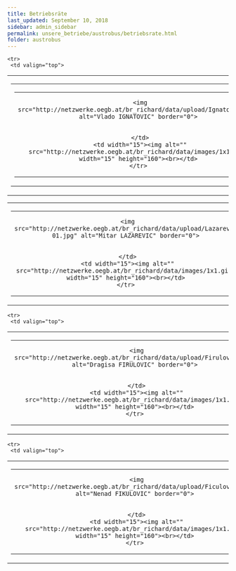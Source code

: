 ```yaml
---
title: Betriebsräte
last_updated: September 10, 2018
sidebar: admin_sidebar
permalink: unsere_betriebe/austrobus/betriebsrate.html
folder: austrobus
---
```

<table cellpadding="0" cellspacing="0" border="0" summary="">
<tbody><tr>
     <td valign="top">
<!-- cacheInfo : b4a21dc7497fb3771dde96e13e9cd5d4 -->
<table cellpadding="0" cellspacing="0" border="0" summary="">
 <tbody><tr>
  <td valign="top" class="lauftext">
   <table cellpadding="0" cellspacing="0" border="0" summary="">
    <tbody><tr>
     <td width="217" class="kontaktimage" align="center" valign="middle">
     
     <img src="http://netzwerke.oegb.at/br_richard/data/upload/Ignatovic.jpg" alt="Vlado IGNATOVIC" border="0">
     
		 
     </td>
     <td width="15"><img alt="" src="http://netzwerke.oegb.at/br_richard/data/images/1x1.gif" width="15" height="160"><br></td>
    </tr>
   </tbody></table>
  </td>
  <td valign="top" class="lauftext" width="217">
   <img alt="" src="http://netzwerke.oegb.at/br_richard/data/images/1x1.gif" width="1" height="5"><br>
   <span class="kontaktname">Herr Vlado IGNATOVIC </span><br>
   <span class="kontaktfunktion">Vorsitzender</span><br>
   
   1170 Wien
   <br>Tel.: +43-664 814 13 68
   
   <br><a href="mailto:betriebsrat.austrobus@gmail.com" class="kontaktemail">betriebsrat.austrobus@gmail.com</a>
  </td>
 </tr>
 
 
 
 
 
</tbody></table><!-- R:0.023080825805664  --></td>
    </tr>


    
    
    

    <tr>
     <td valign="top">
<!-- cacheInfo : 3e6e886f00d84a13f50ee56a3d90dadc -->
<table cellpadding="0" cellspacing="0" border="0" summary="">
 <tbody><tr>
  <td valign="top" class="lauftext">
   <table cellpadding="0" cellspacing="0" border="0" summary="">
    <tbody><tr>
     <td width="217" class="kontaktimage" align="center" valign="middle">
     
     <img src="http://netzwerke.oegb.at/br_richard/data/upload/Lazarevic 01.jpg" alt="Mitar LAZAREVIC" border="0">
     
		 
     </td>
     <td width="15"><img alt="" src="http://netzwerke.oegb.at/br_richard/data/images/1x1.gif" width="15" height="160"><br></td>
    </tr>
   </tbody></table>
  </td>
  <td valign="top" class="lauftext" width="217">
   <img alt="" src="http://netzwerke.oegb.at/br_richard/data/images/1x1.gif" width="1" height="5"><br>
   <span class="kontaktname">Herr Mitar LAZAREVIC </span><br>
   <span class="kontaktfunktion">Vorsitzender Stellvertreter</span><br>
   <br>Friedrichstraße 6/12<br>
   1010 Wien
   <br>Tel.: +43-664 814 13 76
   
   
  </td>
 </tr>
 
 
 
 
 
</tbody></table><!-- R:0.012902975082397  --></td>
    </tr>


    
    
    

    <tr>
     <td valign="top">
<!-- cacheInfo : c44713cbab83ce8103b7522b72e331e7 -->
<table cellpadding="0" cellspacing="0" border="0" summary="">
 <tbody><tr>
  <td valign="top" class="lauftext">
   <table cellpadding="0" cellspacing="0" border="0" summary="">
    <tbody><tr>
     <td width="217" class="kontaktimage" align="center" valign="middle">
     
     <img src="http://netzwerke.oegb.at/br_richard/data/upload/Firulovic.jpg" alt="Dragisa FIRULOVIC" border="0">
     
		 
     </td>
     <td width="15"><img alt="" src="http://netzwerke.oegb.at/br_richard/data/images/1x1.gif" width="15" height="160"><br></td>
    </tr>
   </tbody></table>
  </td>
  <td valign="top" class="lauftext" width="217">
   <img alt="" src="http://netzwerke.oegb.at/br_richard/data/images/1x1.gif" width="1" height="5"><br>
   <span class="kontaktname">Herr Dragisa FIRULOVIC </span><br>
   <span class="kontaktfunktion">Schriftfuehrer</span><br>
   <br>Seyringerstrasse 17/2/19<br>
   1210 Wien
   <br>Tel.: +43-676 324 27 80
   
   
  </td>
 </tr>
 
 
 
 
 
</tbody></table><!-- R:0.012723922729492  --></td>
    </tr>


    
    
    

    <tr>
     <td valign="top">
<!-- cacheInfo : 2207f254cce85e8cbb050c99ccc7adf8 -->
<table cellpadding="0" cellspacing="0" border="0" summary="">
 <tbody><tr>
  <td valign="top" class="lauftext">
   <table cellpadding="0" cellspacing="0" border="0" summary="">
    <tbody><tr>
     <td width="217" class="kontaktimage" align="center" valign="middle">
     
     <img src="http://netzwerke.oegb.at/br_richard/data/upload/Ficulovic.jpg" alt="Nenad FIKULOVIC" border="0">
     
		 
     </td>
     <td width="15"><img alt="" src="http://netzwerke.oegb.at/br_richard/data/images/1x1.gif" width="15" height="160"><br></td>
    </tr>
   </tbody></table>
  </td>
  <td valign="top" class="lauftext" width="217">
   <img alt="" src="http://netzwerke.oegb.at/br_richard/data/images/1x1.gif" width="1" height="5"><br>
   <span class="kontaktname">Herr Nenad FIKULOVIC </span><br>
   <span class="kontaktfunktion">Kassier</span><br>
   <br>Neubaugasse 88/17<br>
   1070 Wien
   <br>Tel.: +43-664 344 13 10
   
   
  </td>
 </tr>
 
 
 
 
 
</tbody></table><!-- R:0.012722969055176  --></td>
    </tr>

    
    
   </tbody></table>
